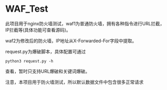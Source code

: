 # WAF_Test

此项目用于nginx防火墙测试，waf1为普通防火墙，拥有各种指令进行URL拦截，IP拦截等(具体功能可查看源码)。

waf2为修改后的防火墙，IP地址从X-Forwarded-For字段中提取。

request.py为爆破脚本，具体配置可通过

~~~
python3 request.py -h
~~~

查看，暂时只支持URL爆破和关键词爆破。

注意，本项目用于防火墙测试，所以默认数据文件中包含很多正常请求